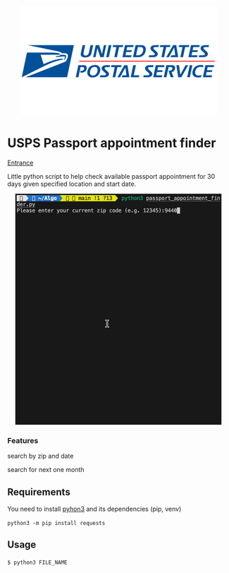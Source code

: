 <p align="center">
  <img src="Resources/United-States-Postal-Service-Logo.png" width="448" height="252"/>
</p>

# USPS Passport appointment finder

[Entrance](https://tools.usps.com/rcas.htm)

Little python script to help check available passport appointment for 30 days given specified location and start date.

<p align="center">
  <img src="Resources/demo.gif" alt="animated" />
</p>

### Features
search by zip and date

search for next one month


## Requirements

You need to install [pyhon3](ttps://www.python.org/downloads/) and its dependencies (pip, venv)

```python3 -m pip install requests```


## Usage
```$ python3 FILE_NAME```

